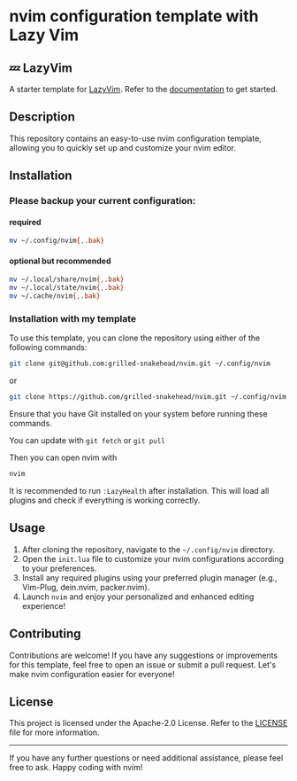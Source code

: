 # nvim configuration template with Lazy Vim

## 💤 LazyVim

A starter template for [LazyVim](https://github.com/LazyVim/LazyVim).
Refer to the [documentation](https://lazyvim.github.io/installation) to get started.

## Description
This repository contains an easy-to-use nvim configuration template, allowing you to quickly set up and customize your nvim editor.

## Installation

### Please backup your current configuration:
#### required
```bash
mv ~/.config/nvim{,.bak}
```

#### optional but recommended
```bash
mv ~/.local/share/nvim{,.bak}
mv ~/.local/state/nvim{,.bak}
mv ~/.cache/nvim{,.bak}
```

### Installation with my template
To use this template, you can clone the repository using either of the following commands:

```bash
git clone git@github.com:grilled-snakehead/nvim.git ~/.config/nvim
```

or

```bash
git clone https://github.com/grilled-snakehead/nvim.git ~/.config/nvim
```
Ensure that you have Git installed on your system before running these commands.

You can update with `git fetch` or `git pull`

Then you can open nvim with
```bash
nvim
```

It is recommended to run `:LazyHealth` after installation. This will load all plugins and check if everything is working correctly.

## Usage
1. After cloning the repository, navigate to the `~/.config/nvim` directory.
2. Open the `init.lua` file to customize your nvim configurations according to your preferences.
3. Install any required plugins using your preferred plugin manager (e.g., Vim-Plug, dein.nvim, packer.nvim).
4. Launch `nvim` and enjoy your personalized and enhanced editing experience!

## Contributing
Contributions are welcome! If you have any suggestions or improvements for this template, feel free to open an issue or submit a pull request. Let's make nvim configuration easier for everyone!

## License
This project is licensed under the Apache-2.0 License. Refer to the [LICENSE](LICENSE) file for more information.

---

If you have any further questions or need additional assistance, please feel free to ask. Happy coding with nvim!
